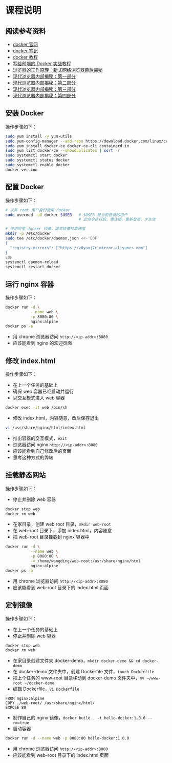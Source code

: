 # 课程说明

## 阅读参考资料

- [docker 官网](https://www.docker.com/)
- [docker 笔记](http://note.wangding.co/linux/docker.html)
- [docker 教程](http://c.biancheng.net/docker/)
- [写给前端的 Docker 实战教程](http://pea3nut.blog/e1200)
- [浏览器的工作原理：新式网络浏览器幕后揭秘](https://www.html5rocks.com/zh/tutorials/internals/howbrowserswork/)
- [现代浏览器内部揭秘：第一部分](https://wpocs.cn/docs/juejin-wpo/inside-look-at-modern-web-browser-part1.html)
- [现代浏览器内部揭秘：第二部分](https://wpocs.cn/docs/juejin-wpo/inside-browser-part2.html)
- [现代浏览器内部揭秘：第三部分](https://wpocs.cn/docs/juejin-wpo/inside-browser-part3.html)
- [现代浏览器内部揭秘：第四部分](https://wpocs.cn/docs/juejin-wpo/inside-browser-part4.html)

## 安装 Docker

操作步骤如下：

```bash
sudo yum install -y yum-utils
sudo yum-config-manager --add-repo https://download.docker.com/linux/centos/docker-ce.repo
sudo yum install docker-ce docker-ce-cli containerd.io
sudo yum list docker-ce --showduplicates | sort -r
sudo systemctl start docker
sudo systemctl status docker
sudo systemctl enable docker
docker version
```

## 配置 Docker

操作步骤如下：

```bash
# 以非 root 用户身份使用 docker
sudo usermod -aG docker $USER   # $USER 是当前登录的用户
                                # 此命令执行后，需注销，重新登录，才生效

# 使用阿里 docker 镜像，提高镜像拉取速度
mkdir -p /etc/docker
sudo tee /etc/docker/daemon.json <<-'EOF'
{
  "registry-mirrors": ["https://v0yaxj7c.mirror.aliyuncs.com"]
}
EOF
systemctl daemon-reload
systemctl restart docker
```

## 运行 nginx 容器

操作步骤如下：

```bash
docker run -d \
           --name web \
           -p 8080:80 \
           nginx:alpine
docker ps -a
```
- 用 chrome 浏览器访问 `http://<ip-addr>:8080`
- 应该能看到 nginx 的欢迎页面


## 修改 index.html

操作步骤如下：
- 在上一个任务的基础上
- 确保 web 容器已经启动并运行
- 以交互模式进入 web 容器
```bash
docker exec -it web /bin/sh
```
- 修改 index.html，内容随意，改后保存退出
```bash
vi /usr/share/nginx/html/index.html
```
- 推出容器的交互模式，`exit`
- 浏览器访问 nginx `http://<ip-addr>:8080`
- 应该能看到自己修改后的页面
- 思考这种方式的弊端

## 挂载静态网站

操作步骤如下：
- 停止并删除 web 容器
```bash
docker stop web
docker rm web
```
- 在家目录，创建 web root 目录，`mkdir web-root`
- 在 web-root 目录下，添加 index.html，内容随意
- 把 web-root 目录挂载到 nginx 容器中
```bash
docker run -d \
           --name web \
           -p 8080:80 \
           -v /home/wangding/web-root:/usr/share/nginx/html
           nginx:alpine
docker ps -a
```
- 用 chrome 浏览器访问 `http://<ip-addr>:8080`
- 应该能看到 web-root 目录下的 index.html 页面

## 定制镜像

操作步骤如下：
- 在上一个任务的基础上
- 停止并删除 web 容器
```bash
docker stop web
docker rm web
```
- 在家目录创建文件夹 docker-demo，`mkdir docker-demo && cd docker-demo`
- 在 docker-demo 文件夹中，创建 Dockerfile 文件，`touch Dockerfile`
- 把上个任务的 www-root 目录移动到 docker-demo 文件夹中，`mv ~/www-root ~/docker-demo`
- 编辑 Dockerfile，`vi Dockerfile`
```
FROM nginx:alpine
COPY ./web-root/ /usr/share/nginx/html/
EXPOSE 80
```
- 制作自己的 nginx 镜像，`docker build . -t hello-docker:1.0.0 --rm=true`
- 启动容器
```bash
docker run -d --name web -p 8080:80 hello-docker:1.0.0
```
- 用 chrome 浏览器访问 `http://<ip-addr>:8080`
- 应该能看到 web-root 目录下的 index.html 页面
